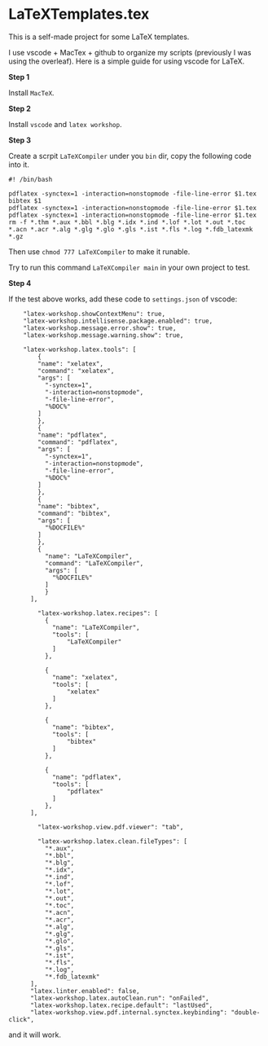 # LaTeXTemplates.tex
This is a self-made project for some LaTeX templates.

I use vscode + MacTex + github to organize my scripts (previously I was using the overleaf).
Here is a simple guide for using vscode for LaTeX.

**Step 1**

Install ```MacTeX```.

**Step 2**

Install ```vscode``` and ```latex workshop```.

**Step 3**

Create a scrpit ```LaTeXCompiler``` under you ```bin``` dir, copy the following code into it.
```
#! /bin/bash

pdflatex -synctex=1 -interaction=nonstopmode -file-line-error $1.tex
bibtex $1
pdflatex -synctex=1 -interaction=nonstopmode -file-line-error $1.tex
pdflatex -synctex=1 -interaction=nonstopmode -file-line-error $1.tex
rm -f *.thm *.aux *.bbl *.blg *.idx *.ind *.lof *.lot *.out *.toc *.acn *.acr *.alg *.glg *.glo *.gls *.ist *.fls *.log *.fdb_latexmk *.gz
```
Then use ```chmod 777 LaTeXCompiler``` to make it runable.

Try to run this command ```LaTeXCompiler main``` in your own project to test.

**Step 4**

If the test above works, add these code to ```settings.json``` of vscode:

```
    "latex-workshop.showContextMenu": true,
    "latex-workshop.intellisense.package.enabled": true,
    "latex-workshop.message.error.show": true,
    "latex-workshop.message.warning.show": true,
       
    "latex-workshop.latex.tools": [
        {
        "name": "xelatex",
        "command": "xelatex",
        "args": [
          "-synctex=1",
          "-interaction=nonstopmode",
          "-file-line-error",
          "%DOC%"
        ]
        }, 
        {
        "name": "pdflatex",
        "command": "pdflatex",
        "args": [
          "-synctex=1",
          "-interaction=nonstopmode",
          "-file-line-error",
          "%DOC%"
        ]
        }, 
        {
        "name": "bibtex",
        "command": "bibtex",
        "args": [
          "%DOCFILE%"
        ]
        },
        {
          "name": "LaTeXCompiler",
          "command": "LaTeXCompiler",
          "args": [
            "%DOCFILE%"
          ]
          }
      ],

        "latex-workshop.latex.recipes": [
          {
            "name": "LaTeXCompiler",
            "tools": [
                "LaTeXCompiler"
            ]
          },
         
          {
            "name": "xelatex",
            "tools": [
                "xelatex"
            ]
          },
  
          {
            "name": "bibtex",
            "tools": [
                "bibtex"
            ]
          },
  
          {
            "name": "pdflatex",
            "tools": [
                "pdflatex"
            ]
          },
      ],

        "latex-workshop.view.pdf.viewer": "tab",

        "latex-workshop.latex.clean.fileTypes": [
          "*.aux",
          "*.bbl",
          "*.blg",
          "*.idx",
          "*.ind",
          "*.lof",
          "*.lot",
          "*.out",
          "*.toc",
          "*.acn",
          "*.acr",
          "*.alg",
          "*.glg",
          "*.glo",
          "*.gls",
          "*.ist",
          "*.fls",
          "*.log",
          "*.fdb_latexmk"
      ],
      "latex.linter.enabled": false,
      "latex-workshop.latex.autoClean.run": "onFailed",
      "latex-workshop.latex.recipe.default": "lastUsed",
      "latex-workshop.view.pdf.internal.synctex.keybinding": "double-click",
```
and it will work.
